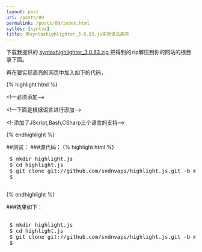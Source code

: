 ```yaml
---
layout: post
uri: /posts/09
permalink: /posts/09/index.html
sytles: [syntax]
title: 用syntaxhighlighter_3.0.83.js实现语法高亮
---
```



下载我提供的
[syntaxhighlighter_3.0.83.zip](/images/post/download/syntaxhighlighter_3.0.83.zip "syntaxhighlighter_3.0.83.zip"),把得到的zip解压到你的网站的根目录下面。

再在要实现高亮的网页中加入如下的代码，

{% highlight html %}

<!—必须添加--> 
<script type="text/javascript" src="scripts/shCore.js"></script> 
<!—下面是根据语言进行添加--> 
<script type="text/javascript" src="scripts/shBrushJScript.js"></script>
 <script type="text/javascript" src="scripts/shBrushCSharp.js"></script> 
 <script type="text/javascript" src="scripts/shBrushBash.js"></script>
 <!-添加了JScript,Bash,CSharp三个语言的支持-->
  <link type="text/css" rel="stylesheet" href="styles/shCoreDefault.css"/>
 <script type="text/javascript">SyntaxHighlighter.all();</script>  

{% endhighlight %}

##测试：
###源代码：
 {% highlight html %}
<pre class="brush: bash;">
 $ mkdir highlight.js
 $ cd highlight.js
 $ git clone git://github.com/sndnvaps/highlight.js.git -b master ./
 $ 

</pre>
{% endhighlight %}

###效果如下：

<pre class="brush: bash;">

 $ mkdir highlight.js
 $ cd highlight.js
 $ git clone git://github.com/sndnvaps/highlight.js.git -b master ./
 $ 
</pre>




